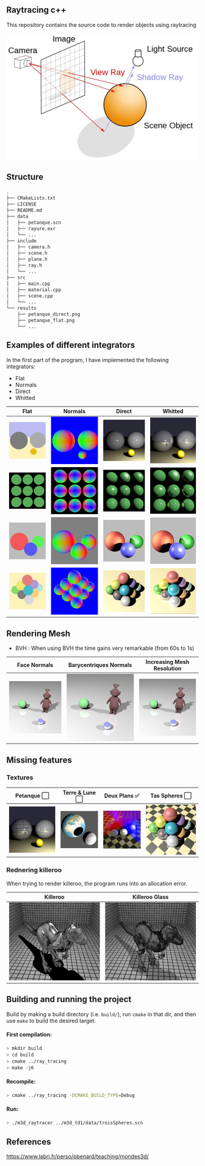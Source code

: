 ## Raytracing c++
This repository contains the source code to render objects using raytracing

<!-- ![Ray tracing figure](images/ray-tracing-image.jpg?style=center) -->
<p align="center">
  <img src="images/ray-tracing-image.jpg?style=center" alt="Sublime's custom image" width=600px/>
</p>

## Structure
``` text
.
├── CMakeLists.txt
├── LICENSE
├── README.md
├── data
│   ├── petanque.scn
│   ├── rayure.exr
│   └── ...
├── include
│   ├── camera.h
│   ├── scene.h
│   ├── plane.h
│   ├── ray.h
│   └── ...
├── src
│   ├── main.cpp
│   ├── material.cpp
│   ├── scene.cpp
│   └── ...
└── results
    ├── petanque_direct.png
    ├── petanque_flat.png
    └── ...
```

## Examples of different integrators

In the first part of the program, I have implemented the following integrators:

* Flat
* Normals
* Direct
* Whitted

| Flat | Normals | Direct | Whitted |
|:-------------------------:|:-------------------------:|:-------------------------:|:-------------------------:
| ![](images/results/petanque_flat.png) | ![](images/results/petanque_normals.png) | ![](images/results/petanque_direct.png) | ![](images/results/petanque_whitted.png) |
| ![](images/results/phong_flat.png) | ![](images/results/phong_normals.png) | ![](images/results/phong_direct.png) | ![](images/results/phong_whitted.png) |
| ![](images/results/troisSpheres_flat.png) | ![](images/results/troisSpheres_normals.png) | ![](images/results/troisSpheres_direct.png) | ![](images/results/troisSpheres_whitted.png) |
| ![](images/results/tasSpheres_flat.png) | ![](images/results/tasSpheres_normals.png) | ![](images/results/tasSpheres_direct.png) | ![](images/results/tasSpheres_whitted.png) |

## Rendering Mesh

* BVH : When using BVH the time gains very remarkable (from 60s to 1s)

| Face Normals | Barycentriques Normals | Increasing Mesh Resolution |
|:-------------------------:|:-------------------------:|:-------------------------:|
| ![](images/results2/maillage.png) | ![](images/results2/maillage1.png) | ![](images/results2/maillage2.png) |

## Missing features

### Textures
| Petanque ⬜️ | Terre & Lune ⬜️ | Deux Plans ✅ | Tas Spheres ⬜️ |
|:-------------------------:|:-------------------------:|:-------------------------:|:-------------------------:|
| ![](images/results2/petanque.png) | ![](images/results2/terre-lune.png) | ![](images/results2/deuxPlans.png) | ![](images/results2/tasSpheres.png) |

### Rednering killeroo

When trying to render killeroo, the program runs into an allocation error.

| Killeroo | Killeroo Glass |
|:-------------------------:|:-------------------------:|
| ![](images/results2/killeroo.png) | ![](images/results2/killerooGlass.png) |


## Building and running the project

Build by making a build directory (i.e. `build/`), run `cmake` in that dir, and then use `make` to build the desired target.

#### First compilation:
  
``` bash
> mkdir build
> cd build
> cmake ../ray_tracing
> make -j6
```

#### Recompile:

``` bash
> cmake ../ray_tracing -DCMAKE_BUILD_TYPE=Debug
```

#### Run:

``` bash
> ./m3d_raytracer ../m3d_td1/data/troisSpheres.scn
```

## References
https://www.labri.fr/perso/pbenard/teaching/mondes3d/
